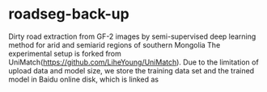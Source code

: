 # roadseg-back-up
Dirty road extraction from GF-2 images by semi-supervised deep learning method for arid and semiarid regions of southern Mongolia
The experimental setup is forked from UniMatch(https://github.com/LiheYoung/UniMatch).
Due to the limitation of upload data and model size, we store the training data set and the trained model in Baidu online disk, which is linked as
